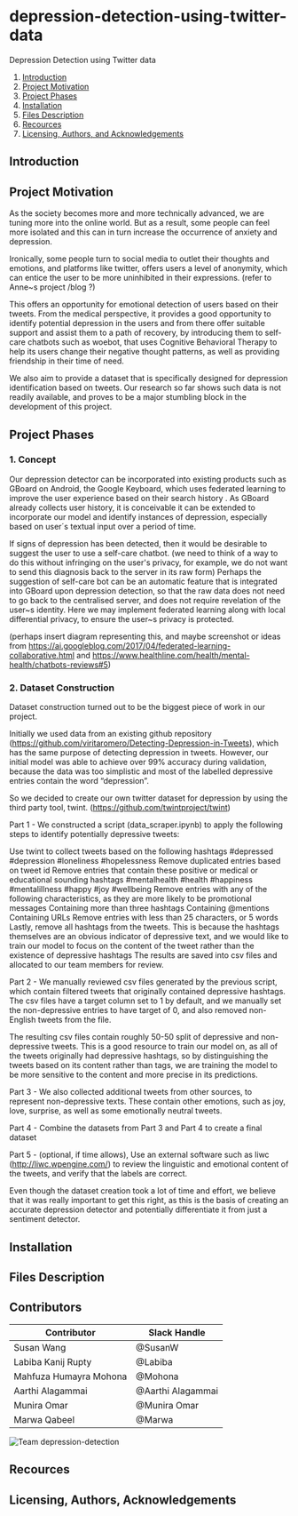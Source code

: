 # depression-detection-using-twitter-data
Depression Detection using Twitter data

1. [Introduction](#introduction)
2. [Project Motivation](#motivation)
3. [Project Phases](#phases)
4. [Installation](#installation)
5. [Files Description](#files)
6. [Recources](#recources)
7. [Licensing, Authors, and Acknowledgements](#licensing)



## Introduction <a name="introduction"></a>

## Project Motivation <a name="motivation"></a>

As the society becomes more and more technically advanced, we are tuning more into the online world. But as a result, some people can feel more isolated and this can in turn increase the occurrence of anxiety and depression.

Ironically, some people turn to social media to outlet their thoughts and emotions, and platforms like twitter, offers users a level of anonymity, which can entice the user to be more uninhibited in their expressions. (refer to Anne~s project /blog ?)

This offers an opportunity for emotional detection of users based on their tweets. From the medical perspective, it provides a good opportunity to identify potential depression in the users and from there offer suitable support and assist them to a path of recovery, by introducing them to self-care chatbots such as woebot, that uses Cognitive Behavioral Therapy to help its users change their negative thought patterns, as well as providing friendship in their time of need.

We also aim to provide a dataset that is specifically designed for depression identification based on tweets. Our research so far shows such data is not readily available, and proves to be a major stumbling block in the development of this project.


## Project Phases <a name="phases"></a>

### 1. Concept

Our depression detector can be incorporated into existing products such as GBoard on Android, the Google Keyboard, which uses federated learning to improve the user experience based on their search history . As GBoard already collects user history, it is conceivable it can be extended to incorporate our model and identify instances of depression, especially based on user´s textual input over a period of time.

If signs of depression has been detected, then it would be desirable to suggest the user to use a self-care chatbot. (we need to think of a way to do this without infringing on the user's privacy, for example, we do not want to send this diagnosis back to the server in its raw form) Perhaps the suggestion of self-care bot can be an automatic feature that is integrated into GBoard upon depression detection, so that the raw data does not need to go back to the centralised server, and does not require revelation of the user~s identity. Here we may implement federated learning along with local differential privacy, to ensure the user~s privacy is protected.

(perhaps insert diagram representing this, and maybe screenshot or ideas from https://ai.googleblog.com/2017/04/federated-learning-collaborative.html and 
https://www.healthline.com/health/mental-health/chatbots-reviews#5)

### 2. Dataset Construction

Dataset construction turned out to be the biggest piece of work in our project.

Initially we used data from an existing github repository (https://github.com/viritaromero/Detecting-Depression-in-Tweets), which has the same purpose of detecting depression in tweets. However, our initial model was able to achieve over 99% accuracy during validation, because the data was too simplistic and most of the labelled depressive entries contain the word “depression”.

So we decided to create our own twitter dataset for depression by using the third party tool, twint. (https://github.com/twintproject/twint)

Part 1 - We constructed a script (data_scraper.ipynb) to apply the following steps to identify potentially depressive tweets:

Use twint to collect tweets based on the following hashtags
#depressed
#depression
#loneliness
#hopelessness
Remove duplicated entries based on tweet id
Remove entries that contain these positive or medical or educational sounding hashtags
#mentalhealth
#health
#happiness
#mentalillness
#happy
#joy
#wellbeing
Remove entries with any of the following characteristics, as they are more likely to be promotional messages
Containing more than three hashtags
Containing @mentions
Containing URLs
Remove entries with less than 25 characters, or 5 words
Lastly, remove all hashtags from the tweets. This is because the hashtags themselves are an obvious indicator of depressive text, and we would like to train our model to focus on the content of the tweet rather than the existence of depressive hashtags
The results are saved into csv files and allocated to our team members for review.

Part 2 - We manually reviewed csv files generated by the previous script, which contain filtered tweets that originally contained depressive hashtags. The csv files have a target column set to 1 by default, and we manually set the non-depressive entries to have target of 0, and also removed non-English tweets from the file.

The resulting csv files contain roughly 50-50 split of depressive and non-depressive tweets. This is a good resource to train our model on, as all of the tweets originally had depressive hashtags, so by distinguishing the tweets based on its content rather than tags, we are training the model to be more sensitive to the content and more precise in its predictions.

Part 3 - We also collected additional tweets from other sources, to represent non-depressive texts. These contain other emotions, such as joy, love, surprise, as well as some emotionally neutral tweets. 

Part 4 - Combine the datasets from Part 3 and Part 4 to create a final dataset

Part 5 - (optional, if time allows), Use an external software such as liwc (http://liwc.wpengine.com/) to review the linguistic and emotional content of the tweets, and verify that the labels are correct.

Even though the dataset creation took a lot of time and effort, we believe that it was really important to get this right, as this is the basis of creating an accurate depression detector and potentially differentiate it from just a sentiment detector.


## Installation<a name="installation"></a>

## Files Description<a name="files"></a>

## Contributors<a name="contributors"></a>

Contributor | Slack Handle
------------ | -------------
Susan Wang | @SusanW
Labiba Kanij Rupty | @Labiba 
Mahfuza Humayra Mohona | @Mohona 
Aarthi Alagammai | @Aarthi Alagammai
Munira Omar | @Munira Omar
Marwa Qabeel | @Marwa

![Team depression-detection](https://user-images.githubusercontent.com/14244685/63355476-00543d00-c388-11e9-961c-71f4bc01162b.png)

## Recources<a name="recources"></a>

## Licensing, Authors, Acknowledgements<a name="licensing"></a>


